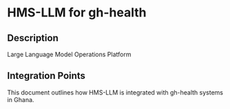# HMS-LLM for gh-health

## Description

Large Language Model Operations Platform

## Integration Points

This document outlines how HMS-LLM is integrated with gh-health systems in Ghana.
